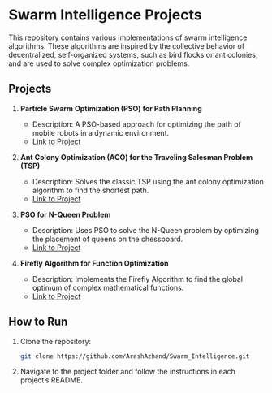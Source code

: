 # Swarm Intelligence Projects

This repository contains various implementations of swarm intelligence algorithms. These algorithms are inspired by the collective behavior of decentralized, self-organized systems, such as bird flocks or ant colonies, and are used to solve complex optimization problems.

## Projects

1. **Particle Swarm Optimization (PSO) for Path Planning**
   - Description: A PSO-based approach for optimizing the path of mobile robots in a dynamic environment.
   - [Link to Project](./PSO_Path_Planning)

2. **Ant Colony Optimization (ACO) for the Traveling Salesman Problem (TSP)**
   - Description: Solves the classic TSP using the ant colony optimization algorithm to find the shortest path.
   - [Link to Project](./ACO_TSP)

3. **PSO for N-Queen Problem**
   - Description: Uses PSO to solve the N-Queen problem by optimizing the placement of queens on the chessboard.
   - [Link to Project](./PSO_NQueen)

4. **Firefly Algorithm for Function Optimization**
   - Description: Implements the Firefly Algorithm to find the global optimum of complex mathematical functions.
   - [Link to Project](./Firefly_Optimization)

## How to Run

1. Clone the repository:
   ```bash
   git clone https://github.com/ArashAzhand/Swarm_Intelligence.git
   ```
2. Navigate to the project folder and follow the instructions in each project’s README.
